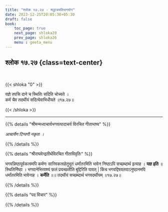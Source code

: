 ```yaml
---
title: "श्लोक १७.२७ - श्रद्धात्रयविभागयोग"
date: 2023-12-25T20:05:38+05:30
draft: false
book:
    toc_page: true
    next_page: shloka28
    prev_page: shloka26
    menu : geeta_menu
---
```




## श्लोक १७.२७ {class=text-center}

<br/>

{{< shloka  "0"  >}}

यज्ञे तपसि दाने च स्थितिः सदिति चोच्यते ।  
कर्म चैव तदर्थीयं सदित्येवाभिधीयते ॥१७.२७॥

{{< /shloka >}}

---


{{% details "श्रीमन्मध्वाचार्यभगवत्पादाचर्य विरचित  गीताभाष्य" %}}

*आचार्येण टिप्पणी नकृतः ।*

{{% /details %}}



{{% details "श्रीराघवेन्द्रतीर्थविरचित गीताविवृतिः" %}}

भगवन्निष्ठापूर्वकत्वमपि कर्मणः सात्त्विकत्वहेतुभूतं धर्मांतरमिति भावेन निष्ठाऽपि 
सच्छब्दार्थ इत्याह । **यज्ञ इति** ॥ स्थितिर्निष्ठा । भगवानेभिरवश्यं फलं 
प्रयच्छतीति बुद्दिरिति यावत्‌ | किंच भगवद्दिषयतयाऽनुष्ठानमपि धर्मांतरमिति 
भावेनाह । **कर्मेति** ॥॥ तदर्थीयं सच्छब्दार्थ भगवदर्थीयम्‌
॥१७.२७॥

{{% /details %}}



{{% details "पद विचार" %}}


{{% /details %}}
